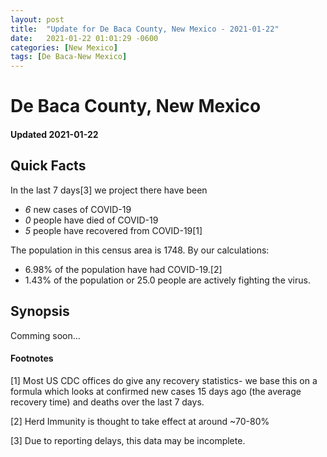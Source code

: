 ```yaml
---
layout: post
title:  "Update for De Baca County, New Mexico - 2021-01-22"
date:   2021-01-22 01:01:29 -0600
categories: [New Mexico]
tags: [De Baca-New Mexico]
---
```


# De Baca County, New Mexico
#### Updated 2021-01-22

## Quick Facts

In the last 7 days[3] we project there have been
- *6* new cases of COVID-19
- *0* people have died of COVID-19
- *5* people have recovered from COVID-19[1]

The population in this census area is 1748. By our calculations:
- 6.98% of the population have had COVID-19.[2]
- 1.43% of the population or 25.0 people are actively fighting the virus.

## Synopsis

Comming soon...


#### Footnotes

[1] Most US CDC offices do give any recovery statistics- we base this on a formula which looks at confirmed new cases
15 days ago (the average recovery time) and deaths over the last 7 days.

[2] Herd Immunity is thought to take effect at around ~70-80%

[3] Due to reporting delays, this data may be incomplete.
 
    